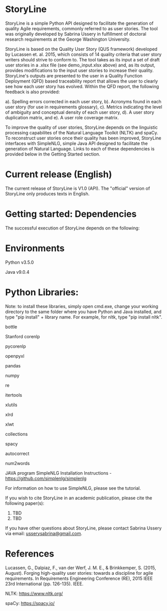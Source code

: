 # StoryLine

StoryLine is a simple Python API designed to facilitate the generation of quality Agile requirements, commonly referred to as user stories. The tool was originally developed by Sabrina Ussery in fulfillment of doctoral research requirements at the George Washington University. 

StoryLine is based on the Quality User Story (QUS framework) developed by Lucassen et. al. 2015, which consists of 14 quality criteria that user story writers should strive to conform to. The tool takes as its input a set of draft user stories in a .xlsx file (see demo_input.xlsx above) and, as its output, provides modifications to the input user stories to increase their quality. StoryLine's outputs are presented to the user in a Quality Function Deployment (QFD) based traceability report that allows the user to clearly see how each user story has evolved. Within the QFD report, the following feedback is also provided:

a). Spelling errors corrected in each user story,
b). Acronyms found in each user story (for use in requirements glossary),
c). Metrics indicating the level of ambiguity and conceptual density of each user story,
d). A user story duplication matrix, and
e). A user role coverage matrix.

To improve the quality of user stories, StoryLine depends on the linguistic processing capabilites of the Natural Language Toolkit (NLTK) and spaCy. To reconstruct user stories once their quality has been improved, StoryLine interfaces with SimpleNLG, simple Java API designed to facilitate the generation of Natural Language. Links to each of these dependencies is provided below in the Getting Started section.

# Current release (English)
The current release of StoryLine is V1.0 (API). The "official" version of StoryLine only produces texts in English. 

# Getting started: Dependencies
The successful execution of StoryLine depends on the following:

# Environments
Python v3.5.0

Java v9.0.4

# Python Libraries:
Note: to install these libraries, simply open cmd.exe, change your working directory to the same folder where you have Python and Java installed, and type "pip install" + library name. For example, for nltk, type "pip install nltk".

bottle

Stanford corenlp

pycorenlp

openpyxl

pandas

numpy 

re

itertools

xlutils

xlrd

xlwt

collections 

spacy

autocorrect 

num2words 

JAVA program SimpleNLG Installation Instructions - https://github.com/simplenlg/simplenlg

For information on how to use SimpleNLG, please see the tutorial.

If you wish to cite StoryLine in an academic publication, please cite the following paper(s):
1. TBD
2. TBD

If you have other questions about StoryLine, please contact Sabrina Ussery via email: usserysabrina@gmail.com.

# References
Lucassen, G., Dalpiaz, F., van der Werf, J. M. E., & Brinkkemper, S. (2015, August). Forging high-quality user stories: towards a discipline for agile requirements. In Requirements Engineering Conference (RE), 2015 IEEE 23rd International (pp. 126-135). IEEE.

NLTK: https://www.nltk.org/

spaCy: https://spacy.io/
